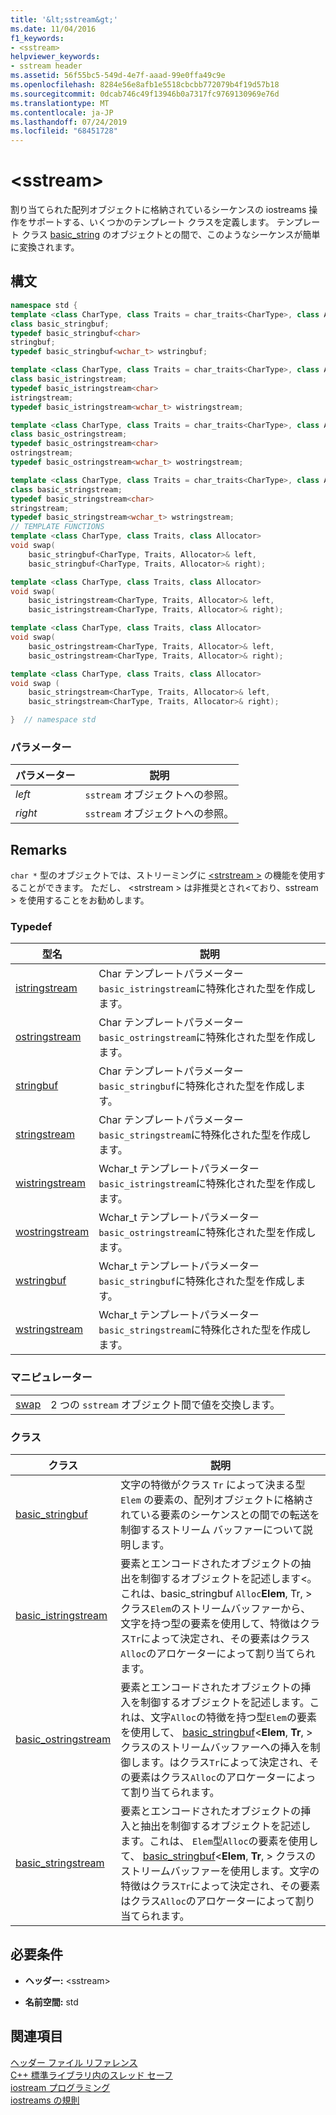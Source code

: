 ```yaml
---
title: '&lt;sstream&gt;'
ms.date: 11/04/2016
f1_keywords:
- <sstream>
helpviewer_keywords:
- sstream header
ms.assetid: 56f55bc5-549d-4e7f-aaad-99e0ffa49c9e
ms.openlocfilehash: 8284e56e8afb1e5518cbcbb772079b4f19d57b18
ms.sourcegitcommit: 0dcab746c49f13946b0a7317fc9769130969e76d
ms.translationtype: MT
ms.contentlocale: ja-JP
ms.lasthandoff: 07/24/2019
ms.locfileid: "68451728"
---
```

# <a name="ltsstreamgt"></a>&lt;sstream&gt;

割り当てられた配列オブジェクトに格納されているシーケンスの iostreams 操作をサポートする、いくつかのテンプレート クラスを定義します。 テンプレート クラス [basic_string](../standard-library/basic-string-class.md) のオブジェクトとの間で、このようなシーケンスが簡単に変換されます。

## <a name="syntax"></a>構文

```cpp
namespace std {
template <class CharType, class Traits = char_traits<CharType>, class Allocator = allocator<CharType>>
class basic_stringbuf;
typedef basic_stringbuf<char>
stringbuf;
typedef basic_stringbuf<wchar_t> wstringbuf;

template <class CharType, class Traits = char_traits<CharType>, class Allocator = allocator<CharType>>
class basic_istringstream;
typedef basic_istringstream<char>
istringstream;
typedef basic_istringstream<wchar_t> wistringstream;

template <class CharType, class Traits = char_traits<CharType>, class Allocator = allocator<CharType>>
class basic_ostringstream;
typedef basic_ostringstream<char>
ostringstream;
typedef basic_ostringstream<wchar_t> wostringstream;

template <class CharType, class Traits = char_traits<CharType>, class Allocator = allocator<CharType>>
class basic_stringstream;
typedef basic_stringstream<char>
stringstream;
typedef basic_stringstream<wchar_t> wstringstream;
// TEMPLATE FUNCTIONS
template <class CharType, class Traits, class Allocator>
void swap(
    basic_stringbuf<CharType, Traits, Allocator>& left,
    basic_stringbuf<CharType, Traits, Allocator>& right);

template <class CharType, class Traits, class Allocator>
void swap(
    basic_istringstream<CharType, Traits, Allocator>& left,
    basic_istringstream<CharType, Traits, Allocator>& right);

template <class CharType, class Traits, class Allocator>
void swap(
    basic_ostringstream<CharType, Traits, Allocator>& left,
    basic_ostringstream<CharType, Traits, Allocator>& right);

template <class CharType, class Traits, class Allocator>
void swap (
    basic_stringstream<CharType, Traits, Allocator>& left,
    basic_stringstream<CharType, Traits, Allocator>& right);

}  // namespace std
```

### <a name="parameters"></a>パラメーター

|パラメーター|説明|
|---------------|-----------------|
|*left*|`sstream` オブジェクトへの参照。|
|*right*|`sstream` オブジェクトへの参照。|

## <a name="remarks"></a>Remarks

`char *` 型のオブジェクトでは、ストリーミングに [\<strstream >](../standard-library/strstream.md) の機能を使用することができます。 ただし、 \<strstream > は非推奨とされ\<ており、sstream > を使用することをお勧めします。

### <a name="typedefs"></a>Typedef

|型名|説明|
|-|-|
|[istringstream](../standard-library/sstream-typedefs.md#istringstream)|Char テンプレートパラメーター `basic_istringstream`に特殊化された型を作成します。|
|[ostringstream](../standard-library/sstream-typedefs.md#ostringstream)|Char テンプレートパラメーター `basic_ostringstream`に特殊化された型を作成します。|
|[stringbuf](../standard-library/sstream-typedefs.md#stringbuf)|Char テンプレートパラメーター `basic_stringbuf`に特殊化された型を作成します。|
|[stringstream](../standard-library/sstream-typedefs.md#stringstream)|Char テンプレートパラメーター `basic_stringstream`に特殊化された型を作成します。|
|[wistringstream](../standard-library/sstream-typedefs.md#wistringstream)|Wchar_t テンプレートパラメーター `basic_istringstream`に特殊化された型を作成します。|
|[wostringstream](../standard-library/sstream-typedefs.md#wostringstream)|Wchar_t テンプレートパラメーター `basic_ostringstream`に特殊化された型を作成します。|
|[wstringbuf](../standard-library/sstream-typedefs.md#wstringbuf)|Wchar_t テンプレートパラメーター `basic_stringbuf`に特殊化された型を作成します。|
|[wstringstream](../standard-library/sstream-typedefs.md#wstringstream)|Wchar_t テンプレートパラメーター `basic_stringstream`に特殊化された型を作成します。|

### <a name="manipulators"></a>マニピュレーター

|||
|-|-|
|[swap](../standard-library/sstream-functions.md#sstream_swap)|2 つの `sstream` オブジェクト間で値を交換します。|

### <a name="classes"></a>クラス

|クラス|説明|
|-|-|
|[basic_stringbuf](../standard-library/basic-stringbuf-class.md)|文字の特徴がクラス `Tr` によって決まる型 `Elem` の要素の、配列オブジェクトに格納されている要素のシーケンスとの間での転送を制御するストリーム バッファーについて説明します。|
|[basic_istringstream](../standard-library/basic-istringstream-class.md)|要素とエンコードされたオブジェクトの抽出を制御するオブジェクトを記述します[](../standard-library/basic-stringbuf-class.md)<。これは、basic_stringbuf `Alloc`**Elem**, Tr, > クラス`Elem`のストリームバッファーから、文字を持つ型の要素を使用して、特徴はクラス`Tr`によって決定され、その要素はクラス`Alloc`のアロケーターによって割り当てられます。|
|[basic_ostringstream](../standard-library/basic-ostringstream-class.md)|要素とエンコードされたオブジェクトの挿入を制御するオブジェクトを記述します。これは、文字`Alloc`の特徴を持つ型`Elem`の要素を使用して、 [basic_stringbuf](../standard-library/basic-stringbuf-class.md)<**Elem**, **Tr**, > クラスのストリームバッファーへの挿入を制御します。はクラス`Tr`によって決定され、その要素はクラス`Alloc`のアロケーターによって割り当てられます。|
|[basic_stringstream](../standard-library/basic-stringstream-class.md)|要素とエンコードされたオブジェクトの挿入と抽出を制御するオブジェクトを記述します。これは、 `Elem`型`Alloc`の要素を使用して、 [basic_stringbuf](../standard-library/basic-stringbuf-class.md)<**Elem**, **Tr**, > クラスのストリームバッファーを使用します。文字の特徴はクラス`Tr`によって決定され、その要素はクラス`Alloc`のアロケーターによって割り当てられます。|

## <a name="requirements"></a>必要条件

- **ヘッダー:** \<sstream>

- **名前空間:** std

## <a name="see-also"></a>関連項目

[ヘッダー ファイル リファレンス](../standard-library/cpp-standard-library-header-files.md)\
[C++ 標準ライブラリ内のスレッド セーフ](../standard-library/thread-safety-in-the-cpp-standard-library.md)\
[iostream プログラミング](../standard-library/iostream-programming.md)\
[iostreams の規則](../standard-library/iostreams-conventions.md)
